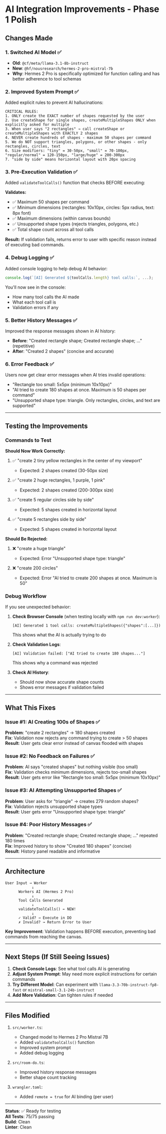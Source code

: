 # AI Integration Improvements - Phase 1 Polish

## Changes Made

### 1. **Switched AI Model** ✅
- **Old**: `@cf/meta/llama-3.1-8b-instruct`
- **New**: `@hf/nousresearch/hermes-2-pro-mistral-7b`
- **Why**: Hermes 2 Pro is specifically optimized for function calling and has better adherence to tool schemas

### 2. **Improved System Prompt** ✅
Added explicit rules to prevent AI hallucinations:

```
CRITICAL RULES:
1. ONLY create the EXACT number of shapes requested by the user
2. Use createShape for single shapes, createMultipleShapes ONLY when explicitly asked for multiple
3. When user says "2 rectangles" → call createShape or createMultipleShapes with EXACTLY 2 shapes
4. NEVER create hundreds of shapes - maximum 50 shapes per command
5. We do NOT support triangles, polygons, or other shapes - only rectangles, circles, text
6. Size modifiers: "tiny" = 30-50px, "small" = 70-100px, "regular/normal" = 120-150px, "large/huge" = 200-300px
7. "side by side" means horizontal layout with 20px spacing
```

### 3. **Pre-Execution Validation** ✅
Added `validateToolCalls()` function that checks BEFORE executing:

**Validates:**
- ✅ Maximum 50 shapes per command
- ✅ Minimum dimensions (rectangles: 10x10px, circles: 5px radius, text: 8px font)
- ✅ Maximum dimensions (within canvas bounds)
- ✅ Unsupported shape types (rejects triangles, polygons, etc.)
- ✅ Total shape count across all tool calls

**Result:**
If validation fails, returns error to user with specific reason instead of executing bad commands.

### 4. **Debug Logging** ✅
Added console logging to help debug AI behavior:
```typescript
console.log(`[AI] Generated ${toolCalls.length} tool calls:`, ...);
```

You'll now see in the console:
- How many tool calls the AI made
- What each tool call is
- Validation errors if any

### 5. **Better History Messages** ✅
Improved the response messages shown in AI history:
- **Before**: "Created rectangle shape; Created rectangle shape; ..." (repetitive)
- **After**: "Created 2 shapes" (concise and accurate)

### 6. **Error Feedback** ✅
Users now get clear error messages when AI tries invalid operations:
- "Rectangle too small: 5x5px (minimum 10x10px)"
- "AI tried to create 180 shapes at once. Maximum is 50 shapes per command"
- "Unsupported shape type: triangle. Only rectangles, circles, and text are supported"

---

## Testing the Improvements

### Commands to Test

**Should Now Work Correctly:**
1. ✅ "create 2 tiny yellow rectangles in the center of my viewport"
   - Expected: 2 shapes created (30-50px size)
   
2. ✅ "create 2 huge rectangles, 1 purple, 1 pink"
   - Expected: 2 shapes created (200-300px size)
   
3. ✅ "create 5 regular circles side by side"
   - Expected: 5 shapes created in horizontal layout
   
4. ✅ "create 5 rectangles side by side"
   - Expected: 5 shapes created in horizontal layout

**Should Be Rejected:**
1. ❌ "create a huge triangle"
   - Expected: Error "Unsupported shape type: triangle"
   
2. ❌ "create 200 circles"
   - Expected: Error "AI tried to create 200 shapes at once. Maximum is 50"

### Debug Workflow

If you see unexpected behavior:

1. **Check Browser Console** (when testing locally with `npm run dev:worker`):
   ```
   [AI] Generated 1 tool calls: createMultipleShapes({"shapes":[...]})
   ```
   This shows what the AI is actually trying to do

2. **Check Validation Logs**:
   ```
   [AI] Validation failed: ["AI tried to create 180 shapes..."]
   ```
   This shows why a command was rejected

3. **Check AI History**:
   - Should now show accurate shape counts
   - Shows error messages if validation failed

---

## What This Fixes

### Issue #1: AI Creating 100s of Shapes ✅
**Problem**: "create 2 rectangles" → 180 shapes created  
**Fix**: Validation now rejects any command trying to create > 50 shapes  
**Result**: User gets clear error instead of canvas flooded with shapes

### Issue #2: No Feedback on Failures ✅
**Problem**: AI says "created shapes" but nothing visible (too small)  
**Fix**: Validation checks minimum dimensions, rejects too-small shapes  
**Result**: User gets error like "Rectangle too small: 5x5px (minimum 10x10px)"

### Issue #3: AI Attempting Unsupported Shapes ✅
**Problem**: User asks for "triangle" → creates 279 random shapes?  
**Fix**: Validation rejects unsupported shape types  
**Result**: User gets error "Unsupported shape type: triangle"

### Issue #4: Poor History Messages ✅
**Problem**: "Created rectangle shape; Created rectangle shape; ..." repeated 180 times  
**Fix**: Improved history to show "Created 180 shapes" (concise)  
**Result**: History panel readable and informative

---

## Architecture

```
User Input → Worker
            ↓
      Workers AI (Hermes 2 Pro)
            ↓
      Tool Calls Generated
            ↓
      validateToolCalls() ← NEW!
            ↓
      ✓ Valid? → Execute in DO
      ✗ Invalid? → Return Error to User
```

**Key Improvement**: Validation happens BEFORE execution, preventing bad commands from reaching the canvas.

---

## Next Steps (If Still Seeing Issues)

1. **Check Console Logs**: See what tool calls AI is generating
2. **Adjust System Prompt**: May need more explicit instructions for certain commands
3. **Try Different Model**: Can experiment with `llama-3.3-70b-instruct-fp8-fast` or `mistral-small-3.1-24b-instruct`
4. **Add More Validation**: Can tighten rules if needed

---

## Files Modified

1. `src/worker.ts`:
   - Changed model to Hermes 2 Pro Mistral 7B
   - Added `validateToolCalls()` function
   - Improved system prompt
   - Added debug logging

2. `src/room-do.ts`:
   - Improved history response messages
   - Better shape count tracking

3. `wrangler.toml`:
   - Added `remote = true` for AI binding (per user)

---

**Status**: ✅ Ready for testing  
**All Tests**: 75/75 passing  
**Build**: Clean  
**Linter**: Clean

